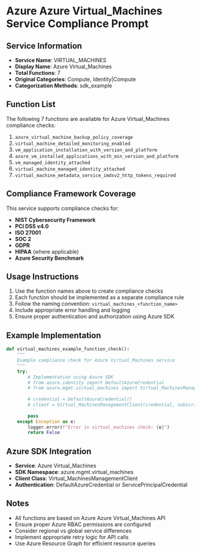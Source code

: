 # Azure Azure Virtual_Machines Service Compliance Prompt

## Service Information
- **Service Name**: VIRTUAL_MACHINES
- **Display Name**: Azure Virtual_Machines
- **Total Functions**: 7
- **Original Categories**: Compute, Identity|Compute
- **Categorization Methods**: sdk_example

## Function List
The following 7 functions are available for Azure Virtual_Machines compliance checks:

1. `azure_virtual_machine_backup_policy_coverage`
2. `virtual_machine_detailed_monitoring_enabled`
3. `vm_application_installation_with_version_and_platform`
4. `azure_vm_installed_applications_with_min_version_and_platform`
5. `vm_managed_identity_attached`
6. `virtual_machine_managed_identity_attached`
7. `virtual_machine_metadata_service_imdsv2_http_tokens_required`


## Compliance Framework Coverage
This service supports compliance checks for:
- **NIST Cybersecurity Framework**
- **PCI DSS v4.0**
- **ISO 27001**
- **SOC 2**
- **GDPR**
- **HIPAA** (where applicable)
- **Azure Security Benchmark**

## Usage Instructions
1. Use the function names above to create compliance checks
2. Each function should be implemented as a separate compliance rule
3. Follow the naming convention: `virtual_machines_<function_name>`
4. Include appropriate error handling and logging
5. Ensure proper authentication and authorization using Azure SDK

## Example Implementation
```python
def virtual_machines_example_function_check():
    """
    Example compliance check for Azure Virtual_Machines service
    """
    try:
        # Implementation using Azure SDK
        # from azure.identity import DefaultAzureCredential
        # from azure.mgmt.virtual_machines import Virtual_MachinesManagementClient
        
        # credential = DefaultAzureCredential()
        # client = Virtual_MachinesManagementClient(credential, subscription_id)
        
        pass
    except Exception as e:
        logger.error(f"Error in virtual_machines check: {e}")
        return False
```

## Azure SDK Integration
- **Service**: Azure Virtual_Machines
- **SDK Namespace**: azure.mgmt.virtual_machines
- **Client Class**: Virtual_MachinesManagementClient
- **Authentication**: DefaultAzureCredential or ServicePrincipalCredential

## Notes
- All functions are based on Azure Azure Virtual_Machines API
- Ensure proper Azure RBAC permissions are configured
- Consider regional vs global service differences
- Implement appropriate retry logic for API calls
- Use Azure Resource Graph for efficient resource queries
